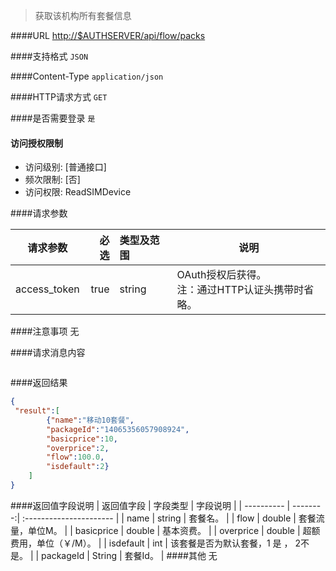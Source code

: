 
> 获取该机构所有套餐信息

####URL
<http://$AUTHSERVER/api/flow/packs>

####支持格式
`JSON`

####Content-Type
`application/json`

####HTTP请求方式
`GET`

####是否需要登录
`是`

#### 访问授权限制
* 访问级别: [普通接口]
* 频次限制: [否]
* 访问权限: ReadSIMDevice


####请求参数

| 请求参数      |    必选 | 类型及范围  | 说明                                |
| ------------- | -------:| :---------- | ----------------------------------- |
| access_token  | true    | string      | OAuth授权后获得。</br>注：通过HTTP认证头携带时省略。 |

####注意事项
无

####请求消息内容
``` JSON

```

####返回结果
``` JSON
{
 "result":[
        {"name":"移动10套餐",
        "packageId":"14065356057908924",
        "basicprice":10,
        "overprice":2,
        "flow":100.0,
        "isdefault":2}
    ]
}
```
####返回值字段说明
| 返回值字段 | 字段类型 | 字段说明                |
| ---------- | --------:| :---------------------- |
| name |   string | 套餐名。 |
| flow | double | 套餐流量，单位M。 |
| basicprice  | double |  基本资费。 |
| overprice  | double |  超额费用，单位（￥/M）。 |
| isdefault  | int |  该套餐是否为默认套餐，1 是 ， 2不是。 |
| packageId  | String |  套餐Id。 |
####其他
无
